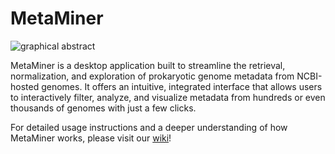 # MetaMiner

![graphical abstract](https://github.com/user-attachments/assets/d8973c17-ea0c-4b87-9e9f-77c28993bd78)

MetaMiner is a desktop application built to streamline the retrieval, normalization, and exploration of prokaryotic genome metadata from NCBI-hosted genomes. It offers an intuitive, integrated interface that allows users to interactively filter, analyze, and visualize metadata from hundreds or even thousands of genomes with just a few clicks.

For detailed usage instructions and a deeper understanding of how MetaMiner works, please visit our [wiki](https://github.com/prekijpatel/MetaMiner/wiki)!
